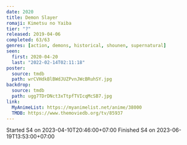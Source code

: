 ```yaml
---
date: 2020
title: Demon Slayer
romaji: Kimetsu no Yaiba
tier: "?"
released: 2019-04-06
completed: 63/63
genres: [action, demons, historical, shounen, supernatural]
seen:
  first: 2020-04-20
  last: "2022-02-14T02:11:18"
poster:
  source: tmdb
  path: wrCVHdkBlBWdJUZPvnJWcBRuhSY.jpg
backdrop:
  source: tmdb
  path: ugg7TDrDNct3xTtpfTVIcqMcSB7.jpg
link:
  MyAnimeList: https://myanimelist.net/anime/38000
  TMDB: https://www.themoviedb.org/tv/85937
---
```


Started S4 on 2023-04-10T20:46:00+07:00
Finished S4 on 2023-06-19T13:53:00+07:00
